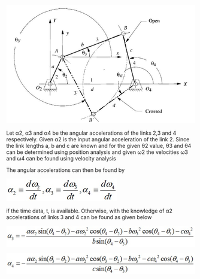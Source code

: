 ![acce1.png](./images/acce1.png)

Let α2, α3 and α4 be the angular accelerations of the links 2,3 and 4 respectively. Given α2 is the input angular acceleration of the link 2. Since the link lengths a, b and c are known and for the given θ2 value, θ3 and θ4 can be determined using position analysis
and given ω2 the velocities ω3 and ω4 can be found using velocity analysis

The angular accelerations can then be found by

![eqn1.jpg](./images/eqn1.jpg)

if the time data, t, is available. Otherwise, with the knowledge of α2 accelerations of links 3 and 4 can be found as given below

![eqn2.jpg](./images/eqn2.jpg)

![eqn3.jpg](./images/eqn3.jpg)

